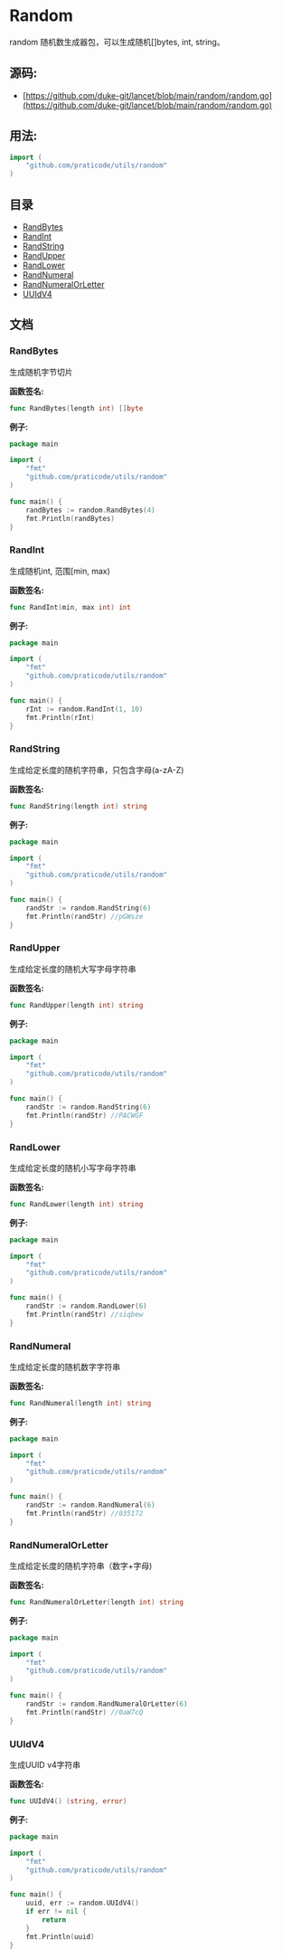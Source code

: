 # Random

random 随机数生成器包，可以生成随机[]bytes, int, string。

<div STYLE="page-break-after: always;"></div>

## 源码:

-   [https://github.com/duke-git/lancet/blob/main/random/random.go](https://github.com/duke-git/lancet/blob/main/random/random.go)

<div STYLE="page-break-after: always;"></div>

## 用法:

```go
import (
    "github.com/praticode/utils/random"
)
```

<div STYLE="page-break-after: always;"></div>

## 目录

-   [RandBytes](#RandBytes)
-   [RandInt](#RandInt)
-   [RandString](#RandString)
-   [RandUpper](#RandUpper)
-   [RandLower](#RandLower)
-   [RandNumeral](#RandNumeral)
-   [RandNumeralOrLetter](#RandNumeralOrLetter)
-   [UUIdV4](#UUIdV4)

<div STYLE="page-break-after: always;"></div>

## 文档

### <span id="RandBytes">RandBytes</span>

<p>生成随机字节切片</p>

<b>函数签名:</b>

```go
func RandBytes(length int) []byte
```

<b>例子:</b>

```go
package main

import (
    "fmt"
    "github.com/praticode/utils/random"
)

func main() {
	randBytes := random.RandBytes(4)
	fmt.Println(randBytes)
}
```

### <span id="RandInt">RandInt</span>

<p>生成随机int, 范围[min, max)</p>

<b>函数签名:</b>

```go
func RandInt(min, max int) int
```

<b>例子:</b>

```go
package main

import (
    "fmt"
    "github.com/praticode/utils/random"
)

func main() {
	rInt := random.RandInt(1, 10)
	fmt.Println(rInt)
}
```

### <span id="RandString">RandString</span>

<p>生成给定长度的随机字符串，只包含字母(a-zA-Z)</p>

<b>函数签名:</b>

```go
func RandString(length int) string
```

<b>例子:</b>

```go
package main

import (
    "fmt"
    "github.com/praticode/utils/random"
)

func main() {
	randStr := random.RandString(6)
	fmt.Println(randStr) //pGWsze
}
```

### <span id="RandUpper">RandUpper</span>

<p>生成给定长度的随机大写字母字符串</p>

<b>函数签名:</b>

```go
func RandUpper(length int) string
```

<b>例子:</b>

```go
package main

import (
    "fmt"
    "github.com/praticode/utils/random"
)

func main() {
	randStr := random.RandString(6)
	fmt.Println(randStr) //PACWGF
}
```

### <span id="RandLower">RandLower</span>

<p>生成给定长度的随机小写字母字符串</p>

<b>函数签名:</b>

```go
func RandLower(length int) string
```

<b>例子:</b>

```go
package main

import (
    "fmt"
    "github.com/praticode/utils/random"
)

func main() {
	randStr := random.RandLower(6)
	fmt.Println(randStr) //siqbew
}
```

### <span id="RandNumeral">RandNumeral</span>

<p>生成给定长度的随机数字字符串</p>

<b>函数签名:</b>

```go
func RandNumeral(length int) string
```

<b>例子:</b>

```go
package main

import (
    "fmt"
    "github.com/praticode/utils/random"
)

func main() {
	randStr := random.RandNumeral(6)
	fmt.Println(randStr) //035172
}
```

### <span id="RandNumeralOrLetter">RandNumeralOrLetter</span>

<p>生成给定长度的随机字符串（数字+字母)</p>

<b>函数签名:</b>

```go
func RandNumeralOrLetter(length int) string
```

<b>例子:</b>

```go
package main

import (
    "fmt"
    "github.com/praticode/utils/random"
)

func main() {
	randStr := random.RandNumeralOrLetter(6)
	fmt.Println(randStr) //0aW7cQ
}
```

### <span id="UUIdV4">UUIdV4</span>

<p>生成UUID v4字符串</p>

<b>函数签名:</b>

```go
func UUIdV4() (string, error)
```

<b>例子:</b>

```go
package main

import (
    "fmt"
    "github.com/praticode/utils/random"
)

func main() {
	uuid, err := random.UUIdV4()
    if err != nil {
        return
    }
	fmt.Println(uuid)
}
```
